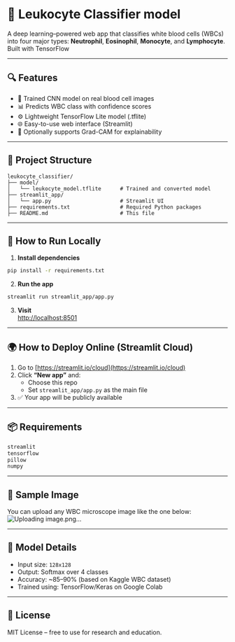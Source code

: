 # 🧬 Leukocyte Classifier model

A deep learning–powered web app that classifies white blood cells (WBCs) into four major types: **Neutrophil**, **Eosinophil**, **Monocyte**, and **Lymphocyte**.  
Built with TensorFlow

---

## 🔍 Features

- 🧠 Trained CNN model on real blood cell images
- 📊 Predicts WBC class with confidence scores
- ⚙️ Lightweight TensorFlow Lite model (.tflite)
- 🌐 Easy-to-use web interface (Streamlit)
- 🧾 Optionally supports Grad-CAM for explainability

---

## 📁 Project Structure

```
leukocyte_classifier/
├── model/
│   └── leukocyte_model.tflite      # Trained and converted model
├── streamlit_app/
│   └── app.py                      # Streamlit UI
├── requirements.txt                # Required Python packages
├── README.md                       # This file
```

---

## 🚀 How to Run Locally

1. **Install dependencies**
```bash
pip install -r requirements.txt
```

2. **Run the app**
```bash
streamlit run streamlit_app/app.py
```

3. **Visit**  
[http://localhost:8501](http://localhost:8501)

---

## 🌍 How to Deploy Online (Streamlit Cloud)

1. Go to [https://streamlit.io/cloud](https://streamlit.io/cloud)
2. Click **“New app”** and:
   - Choose this repo
   - Set `streamlit_app/app.py` as the main file
3. ✅ Your app will be publicly available

---

## 📦 Requirements

```txt
streamlit
tensorflow
pillow
numpy
```

---

## 🧪 Sample Image

You can upload any WBC microscope image like the one below:
![Uploading image.png…]()



---

## 🧠 Model Details

- Input size: `128x128`
- Output: Softmax over 4 classes
- Accuracy: ~85–90% (based on Kaggle WBC dataset)
- Trained using: TensorFlow/Keras on Google Colab

---


## 📜 License

MIT License – free to use for research and education.
